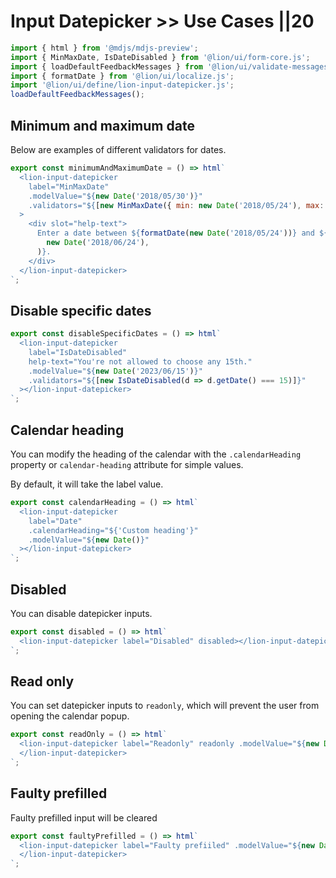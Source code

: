 # Input Datepicker >> Use Cases ||20

```js script
import { html } from '@mdjs/mdjs-preview';
import { MinMaxDate, IsDateDisabled } from '@lion/ui/form-core.js';
import { loadDefaultFeedbackMessages } from '@lion/ui/validate-messages.js';
import { formatDate } from '@lion/ui/localize.js';
import '@lion/ui/define/lion-input-datepicker.js';
loadDefaultFeedbackMessages();
```

## Minimum and maximum date

Below are examples of different validators for dates.

```js preview-story
export const minimumAndMaximumDate = () => html`
  <lion-input-datepicker
    label="MinMaxDate"
    .modelValue="${new Date('2018/05/30')}"
    .validators="${[new MinMaxDate({ min: new Date('2018/05/24'), max: new Date('2018/06/24') })]}"
  >
    <div slot="help-text">
      Enter a date between ${formatDate(new Date('2018/05/24'))} and ${formatDate(
        new Date('2018/06/24'),
      )}.
    </div>
  </lion-input-datepicker>
`;
```

## Disable specific dates

```js preview-story
export const disableSpecificDates = () => html`
  <lion-input-datepicker
    label="IsDateDisabled"
    help-text="You're not allowed to choose any 15th."
    .modelValue="${new Date('2023/06/15')}"
    .validators="${[new IsDateDisabled(d => d.getDate() === 15)]}"
  ></lion-input-datepicker>
`;
```

## Calendar heading

You can modify the heading of the calendar with the `.calendarHeading` property or `calendar-heading` attribute for simple values.

By default, it will take the label value.

```js preview-story
export const calendarHeading = () => html`
  <lion-input-datepicker
    label="Date"
    .calendarHeading="${'Custom heading'}"
    .modelValue="${new Date()}"
  ></lion-input-datepicker>
`;
```

## Disabled

You can disable datepicker inputs.

```js preview-story
export const disabled = () => html`
  <lion-input-datepicker label="Disabled" disabled></lion-input-datepicker>
`;
```

## Read only

You can set datepicker inputs to `readonly`, which will prevent the user from opening the calendar popup.

```js preview-story
export const readOnly = () => html`
  <lion-input-datepicker label="Readonly" readonly .modelValue="${new Date()}">
  </lion-input-datepicker>
`;
```

## Faulty prefilled

Faulty prefilled input will be cleared

```js preview-story
export const faultyPrefilled = () => html`
  <lion-input-datepicker label="Faulty prefiiled" .modelValue="${new Date('30/01/2022')}">
  </lion-input-datepicker>
`;
```
